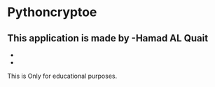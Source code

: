 # Pythoncryptoe
This application is made by
-Hamad AL Quait
-
-
-


This is Only for educational purposes.

